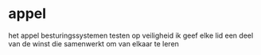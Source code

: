 # appel
het appel besturingssystemen testen op veiligheid 
ik geef elke lid een deel van de winst die samenwerkt om van elkaar te leren 
